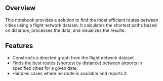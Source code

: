 ## Overview
This notebook provides a solution to find the most efficient routes between cities using a flight network dataset. It calculates the shortest paths based on distance, processes the data, and visualizes the results.

## Features
- Constructs a directed graph from the flight network dataset.
- Finds the best routes (shortest by distance) between airports in specified cities for a given date.
- Handles cases where no route is available and reports it.

